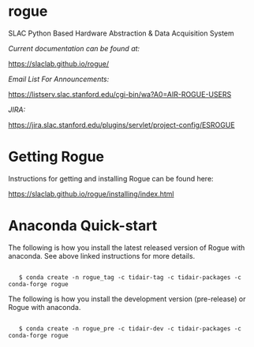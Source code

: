 
# rogue
SLAC Python Based Hardware Abstraction &amp; Data Acquisition System

*Current documentation can be found at:*

   https://slaclab.github.io/rogue/

*Email List For Announcements:*

   https://listserv.slac.stanford.edu/cgi-bin/wa?A0=AIR-ROGUE-USERS

*JIRA:*

   https://jira.slac.stanford.edu/plugins/servlet/project-config/ESROGUE

# Getting Rogue

Instructions for getting and installing Rogue can be found here:

https://slaclab.github.io/rogue/installing/index.html

# Anaconda Quick-start

The following is how you install the latest released version of Rogue with anaconda. See above linked instructions for more details.

```

   $ conda create -n rogue_tag -c tidair-tag -c tidair-packages -c conda-forge rogue

```

The following is how you install the development version (pre-release) or Rogue with anaconda.

```

   $ conda create -n rogue_pre -c tidair-dev -c tidair-packages -c conda-forge rogue

```

